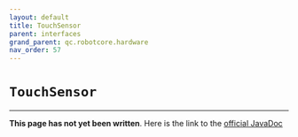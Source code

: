 ```yaml
---
layout: default
title: TouchSensor
parent: interfaces
grand_parent: qc.robotcore.hardware
nav_order: 57
---
```

# `TouchSensor`
---
**This page has not yet been written**. Here is the link to the [official JavaDoc](https://ftctechnh.github.io/ftc_app/doc/javadoc/com/qualcomm/robotcore/hardware/TouchSensor.html)
        